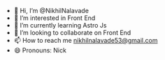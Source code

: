 - 👋 Hi, I’m @NikhilNalavade
- 👀 I’m interested in Front End
- 🌱 I’m currently learning Astro Js
- 💞️ I’m looking to collaborate on Front End 
- 📫 How to reach me nikhilnalavade53@gmail.com
- 😄 Pronouns: Nick

<!---
NikhilNalavade/NikhilNalavade is a ✨ special ✨ repository because its `README.md` (this file) appears on your GitHub profile.
You can click the Preview link to take a look at your changes.
--->
